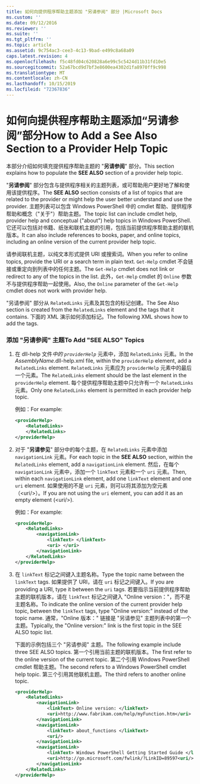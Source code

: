 ```yaml
---
title: 如何向提供程序帮助主题添加 "另请参阅" 部分 |Microsoft Docs
ms.custom: ''
ms.date: 09/12/2016
ms.reviewer: ''
ms.suite: ''
ms.tgt_pltfrm: ''
ms.topic: article
ms.assetid: 9c754ac3-cee3-4c13-9bad-e499c8a68a09
caps.latest.revision: 4
ms.openlocfilehash: f5c48fd04c620828a6e99c5c5424d11b31fd10e5
ms.sourcegitcommit: 52a67bcd9d7bf3e8600ea4302d1fa8970ff9c998
ms.translationtype: MT
ms.contentlocale: zh-CN
ms.lasthandoff: 10/15/2019
ms.locfileid: "72367836"
---
```

# <a name="how-to-add-a-see-also-section-to-a-provider-help-topic"></a><span data-ttu-id="90e95-102">如何向提供程序帮助主题添加“另请参阅”部分</span><span class="sxs-lookup"><span data-stu-id="90e95-102">How to Add a See Also Section to a Provider Help Topic</span></span>

<span data-ttu-id="90e95-103">本部分介绍如何填充提供程序帮助主题的 "**另请参阅**" 部分。</span><span class="sxs-lookup"><span data-stu-id="90e95-103">This section explains how to populate the **SEE ALSO** section of a provider help topic.</span></span>

<span data-ttu-id="90e95-104">"**另请参阅**" 部分包含与提供程序相关的主题列表，或可帮助用户更好地了解和使用该提供程序。</span><span class="sxs-lookup"><span data-stu-id="90e95-104">The **SEE ALSO** section consists of a list of topics that are related to the provider or might help the user better understand and use the provider.</span></span> <span data-ttu-id="90e95-105">主题列表可以包含 Windows PowerShell 中的 cmdlet 帮助、提供程序帮助和概念（"关于"）帮助主题。</span><span class="sxs-lookup"><span data-stu-id="90e95-105">The topic list can include cmdlet help, provider help and conceptual ("about") help topics in Windows PowerShell.</span></span> <span data-ttu-id="90e95-106">它还可以包括对书籍、纸张和联机主题的引用，包括当前提供程序帮助主题的联机版本。</span><span class="sxs-lookup"><span data-stu-id="90e95-106">It can also include references to books, paper, and online topics, including an online version of the current provider help topic.</span></span>

<span data-ttu-id="90e95-107">请参阅联机主题，以纯文本形式提供 URI 或搜索词。</span><span class="sxs-lookup"><span data-stu-id="90e95-107">When you refer to online topics, provide the URI or a search term in plain text.</span></span> <span data-ttu-id="90e95-108">`Get-Help` cmdlet 不会链接或重定向到列表中的任何主题。</span><span class="sxs-lookup"><span data-stu-id="90e95-108">The `Get-Help` cmdlet does not link or redirect to any of the topics in the list.</span></span> <span data-ttu-id="90e95-109">此外，`Get-Help` cmdlet 的 `Online` 参数不与提供程序帮助一起使用。</span><span class="sxs-lookup"><span data-stu-id="90e95-109">Also, the `Online` parameter of the `Get-Help` cmdlet does not work with provider help.</span></span>

<span data-ttu-id="90e95-110">"另请参阅" 部分从 `RelatedLinks` 元素及其包含的标记创建。</span><span class="sxs-lookup"><span data-stu-id="90e95-110">The See Also section is created from the `RelatedLinks` element and the tags that it contains.</span></span> <span data-ttu-id="90e95-111">下面的 XML 演示如何添加标记。</span><span class="sxs-lookup"><span data-stu-id="90e95-111">The following XML shows how to add the tags.</span></span>

### <a name="to-add-see-also-topics"></a><span data-ttu-id="90e95-112">添加 "另请参阅" 主题</span><span class="sxs-lookup"><span data-stu-id="90e95-112">To Add "SEE ALSO" Topics</span></span>

1. <span data-ttu-id="90e95-113">在 dll-help 文件*中的 `providerHelp`* 元素中，添加 `RelatedLinks` 元素。</span><span class="sxs-lookup"><span data-stu-id="90e95-113">In the *AssemblyName*.dll-help.xml file, within the `providerHelp` element, add a `RelatedLinks` element.</span></span> <span data-ttu-id="90e95-114">`RelatedLinks` 元素应为 `providerHelp` 元素中的最后一个元素。</span><span class="sxs-lookup"><span data-stu-id="90e95-114">The `RelatedLinks` element should be the last element in the `providerHelp` element.</span></span> <span data-ttu-id="90e95-115">每个提供程序帮助主题中只允许有一个 `RelatedLinks` 元素。</span><span class="sxs-lookup"><span data-stu-id="90e95-115">Only one `RelatedLinks` element is permitted in each provider help topic.</span></span>

   <span data-ttu-id="90e95-116">例如：</span><span class="sxs-lookup"><span data-stu-id="90e95-116">For example:</span></span>

    ```xml
    <providerHelp>
        <RelatedLinks>
        </RelatedLinks>
    </providerHelp>
    ```

2. <span data-ttu-id="90e95-117">对于 "**另请参见**" 部分中的每个主题，在 `RelatedLinks` 元素中添加 `navigationLink` 元素。</span><span class="sxs-lookup"><span data-stu-id="90e95-117">For each topic in the **SEE ALSO** section, within the `RelatedLinks` element, add a `navigationLink` element.</span></span> <span data-ttu-id="90e95-118">然后，在每个 `navigationLink` 元素中，添加一个 `linkText` 元素和一个 `uri` 元素。</span><span class="sxs-lookup"><span data-stu-id="90e95-118">Then, within each `navigationLink` element, add one `linkText` element and one `uri` element.</span></span> <span data-ttu-id="90e95-119">如果使用的不是 `uri` 元素，则可以将其添加为空元素（\<uri/>）。</span><span class="sxs-lookup"><span data-stu-id="90e95-119">If you are not using the `uri` element, you can add it as an empty element (\<uri/>).</span></span>

   <span data-ttu-id="90e95-120">例如：</span><span class="sxs-lookup"><span data-stu-id="90e95-120">For example:</span></span>

    ```xml
    <providerHelp>
        <RelatedLinks>
            <navigationLink>
                <linkText> </linkText>
                <uri> </uri>
            </navigationLink>
        </RelatedLinks>
    </providerHelp>
    ```

3. <span data-ttu-id="90e95-121">在 `linkText` 标记之间键入主题名称。</span><span class="sxs-lookup"><span data-stu-id="90e95-121">Type the topic name between the `linkText` tags.</span></span> <span data-ttu-id="90e95-122">如果提供了 URI，请在 `uri` 标记之间键入。</span><span class="sxs-lookup"><span data-stu-id="90e95-122">If you are providing a URI, type it between the `uri` tags.</span></span> <span data-ttu-id="90e95-123">若要指示当前提供程序帮助主题的联机版本，请在 `linkText` 标记之间键入 "Online version："，而不是主题名称。</span><span class="sxs-lookup"><span data-stu-id="90e95-123">To indicate the online version of the current provider help topic, between the `linkText` tags, type "Online version:" instead of the topic name.</span></span> <span data-ttu-id="90e95-124">通常，"Online 版本：" 链接是 "另请参见" 主题列表中的第一个主题。</span><span class="sxs-lookup"><span data-stu-id="90e95-124">Typically, the "Online version:" link is the first topic in the SEE ALSO topic list.</span></span>

   <span data-ttu-id="90e95-125">下面的示例包括三个 "另请参阅" 主题。</span><span class="sxs-lookup"><span data-stu-id="90e95-125">The following example include three SEE ALSO topics.</span></span> <span data-ttu-id="90e95-126">第一个引用当前主题的联机版本。</span><span class="sxs-lookup"><span data-stu-id="90e95-126">The first refer to the online version of the current topic.</span></span> <span data-ttu-id="90e95-127">第二个引用 Windows PowerShell cmdlet 帮助主题。</span><span class="sxs-lookup"><span data-stu-id="90e95-127">The second refers to a Windows PowerShell cmdlet help topic.</span></span> <span data-ttu-id="90e95-128">第三个引用其他联机主题。</span><span class="sxs-lookup"><span data-stu-id="90e95-128">The third refers to another online topic.</span></span>

    ```xml
    <providerHelp>
        <RelatedLinks>
            <navigationLink>
                <linkText> Online version: </linkText>
                <uri>http://www.fabrikam.com/help/myFunction.htm</uri>
            </navigationLink>
            <navigationLink>
                <linkText> about_functions </linkText>
                <uri/>
            </navigationLink>
            <navigationLink>
                <linkText> Windows PowerShell Getting Started Guide </linkText>
                <uri>http://go.microsoft.com/fwlink/?LinkID=89597<uri/>
            </navigationLink>
        </RelatedLinks>
    </providerHelp>
    ```